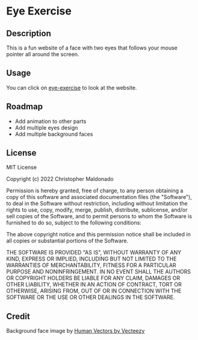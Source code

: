 # Eye Exercise

## Description
This is a fun website of a face with two eyes that follows your mouse pointer all around the screen.

## Usage 
You can click on [eye-exercise](https://christopher4040.github.io/eye-exercise/) to look at the website. 

## Roadmap
- Add animation to other parts
- Add multiple eyes design
- Add multiple background faces
 
## License
MIT License

Copyright (c) 2022 Christopher Maldonado

Permission is hereby granted, free of charge, to any person obtaining a copy
of this software and associated documentation files (the "Software"), to deal
in the Software without restriction, including without limitation the rights
to use, copy, modify, merge, publish, distribute, sublicense, and/or sell
copies of the Software, and to permit persons to whom the Software is
furnished to do so, subject to the following conditions:

The above copyright notice and this permission notice shall be included in all
copies or substantial portions of the Software.

THE SOFTWARE IS PROVIDED "AS IS", WITHOUT WARRANTY OF ANY KIND, EXPRESS OR
IMPLIED, INCLUDING BUT NOT LIMITED TO THE WARRANTIES OF MERCHANTABILITY,
FITNESS FOR A PARTICULAR PURPOSE AND NONINFRINGEMENT. IN NO EVENT SHALL THE
AUTHORS OR COPYRIGHT HOLDERS BE LIABLE FOR ANY CLAIM, DAMAGES OR OTHER
LIABILITY, WHETHER IN AN ACTION OF CONTRACT, TORT OR OTHERWISE, ARISING FROM,
OUT OF OR IN CONNECTION WITH THE SOFTWARE OR THE USE OR OTHER DEALINGS IN THE
SOFTWARE.

## Credit
Background face image by <a href="https://www.vecteezy.com/free-vector/human">Human Vectors by Vecteezy</a>
